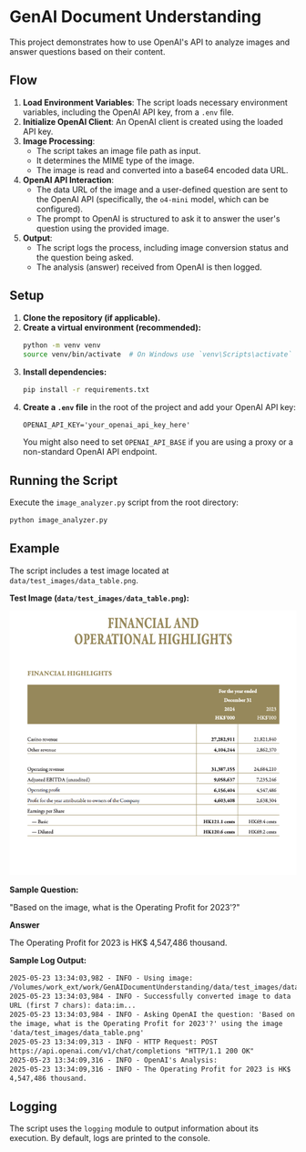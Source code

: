 # GenAI Document Understanding

This project demonstrates how to use OpenAI's API to analyze images and answer questions based on their content.

## Flow

1.  **Load Environment Variables**: The script loads necessary environment variables, including the OpenAI API key, from a `.env` file.
2.  **Initialize OpenAI Client**: An OpenAI client is created using the loaded API key.
3.  **Image Processing**:
    *   The script takes an image file path as input.
    *   It determines the MIME type of the image.
    *   The image is read and converted into a base64 encoded data URL.
4.  **OpenAI API Interaction**:
    *   The data URL of the image and a user-defined question are sent to the OpenAI API (specifically, the `o4-mini` model, which can be configured).
    *   The prompt to OpenAI is structured to ask it to answer the user's question using the provided image.
5.  **Output**:
    *   The script logs the process, including image conversion status and the question being asked.
    *   The analysis (answer) received from OpenAI is then logged.

## Setup

1.  **Clone the repository (if applicable).**
2.  **Create a virtual environment (recommended):**
    ```bash
    python -m venv venv
    source venv/bin/activate  # On Windows use `venv\Scripts\activate`
    ```
3.  **Install dependencies:**
    ```bash
    pip install -r requirements.txt
    ```
4.  **Create a `.env` file** in the root of the project and add your OpenAI API key:
    ```
    OPENAI_API_KEY='your_openai_api_key_here'
    ```
    You might also need to set `OPENAI_API_BASE` if you are using a proxy or a non-standard OpenAI API endpoint.

## Running the Script

Execute the `image_analyzer.py` script from the root directory:

```bash
python image_analyzer.py
```

## Example

The script includes a test image located at `data/test_images/data_table.png`.

**Test Image (`data/test_images/data_table.png`):**

![Test Data Table](data/test_images/data_table.png)

**Sample Question:**

"Based on the image, what is the Operating Profit for 2023'?"

**Answer**

The Operating Profit for 2023 is HK$ 4,547,486 thousand.

**Sample Log Output:**

```
2025-05-23 13:34:03,982 - INFO - Using image: /Volumes/work_ext/work/GenAIDocumentUnderstanding/data/test_images/data_table.png
2025-05-23 13:34:03,984 - INFO - Successfully converted image to data URL (first 7 chars): data:im...
2025-05-23 13:34:03,984 - INFO - Asking OpenAI the question: 'Based on the image, what is the Operating Profit for 2023'?' using the image 'data/test_images/data_table.png'
2025-05-23 13:34:09,313 - INFO - HTTP Request: POST https://api.openai.com/v1/chat/completions "HTTP/1.1 200 OK"
2025-05-23 13:34:09,316 - INFO - OpenAI's Analysis:
2025-05-23 13:34:09,316 - INFO - The Operating Profit for 2023 is HK$ 4,547,486 thousand.
```

## Logging

The script uses the `logging` module to output information about its execution. By default, logs are printed to the console.
